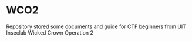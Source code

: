 # WCO2
Repository stored some documents and guide for CTF beginners from UIT Inseclab Wicked Crown Operation 2
